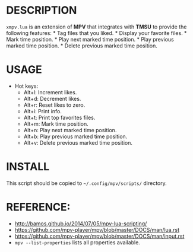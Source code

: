 # DESCRIPTION
  `xmpv.lua` is an extension of **MPV** that integrates with **TMSU** to provide the following features:
    * Tag files that you liked.
    * Display your favorite files.
    * Mark time position.
    * Play next marked time position.
    * Play previous marked time position.
    * Delete previous marked time position.

# USAGE
  * Hot keys:
    * Alt+l: Increment likes.
    * Alt+d: Decrement likes.
    * Alt+r: Reset likes to zero.
    * Alt+i: Print info.
    * Alt+t: Print top favorites files.
    * Alt+m: Mark time position.
    * Alt+n: Play next marked time position.
    * Alt+b: Play previous marked time position.
    * Alt+v: Delete previous marked time position.  

# INSTALL
  This script should be copied to `~/.config/mpv/scripts/` directory.

# REFERENCE: 
  * http://bamos.github.io/2014/07/05/mpv-lua-scripting/
  * https://github.com/mpv-player/mpv/blob/master/DOCS/man/lua.rst
  * https://github.com/mpv-player/mpv/blob/master/DOCS/man/input.rst
  * `mpv --list-properties` lists all properties available.